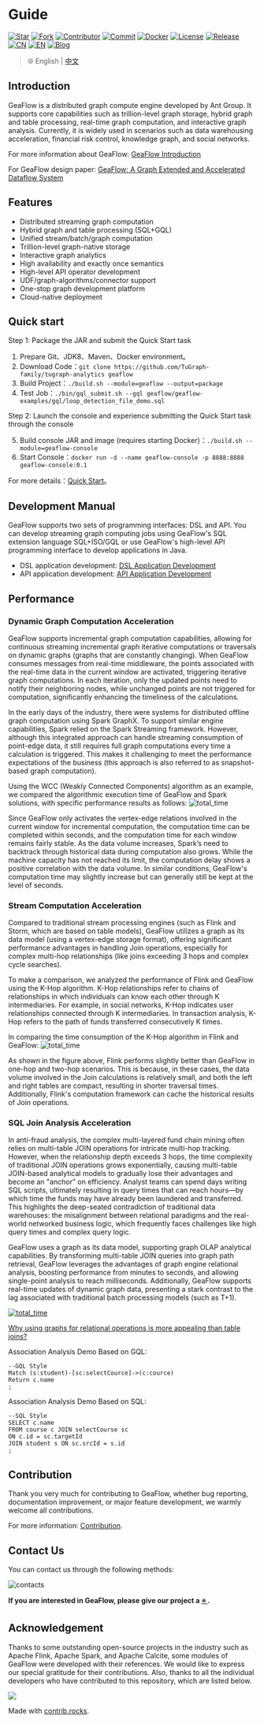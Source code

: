 # Guide

[![Star](https://shields.io/github/stars/tugraph-family/tugraph-analytics?logo=startrek&label=Star&color=yellow)](https://github.com/TuGraph-family/tugraph-analytics/stargazers)
[![Fork](https://shields.io/github/forks/tugraph-family/tugraph-analytics?logo=forgejo&label=Fork&color=orange)](https://github.com/TuGraph-family/tugraph-analytics/forks)
[![Contributor](https://shields.io/github/contributors/tugraph-family/tugraph-analytics?logo=actigraph&label=Contributor&color=abcdef)](https://github.com/TuGraph-family/tugraph-analytics/contributors)
[![Commit](https://badgen.net/github/last-commit/tugraph-family/tugraph-analytics/master?icon=git&label=Commit)](https://github.com/TuGraph-family/tugraph-analytics/commits/master)
[![Docker](https://shields.io/docker/pulls/tugraph/geaflow-console?logo=docker&label=Docker&color=blue)](https://hub.docker.com/r/tugraph/geaflow-console/tags)
[![License](https://shields.io/github/license/tugraph-family/tugraph-analytics?logo=apache&label=License&color=blue)](https://www.apache.org/licenses/LICENSE-2.0.html)
[![Release](https://shields.io/github/v/release/tugraph-family/tugraph-analytics.svg?logo=stackblitz&label=Version&color=red)](https://github.com/TuGraph-family/tugraph-analytics/releases)
[![CN](https://shields.io/badge/Docs-中文-blue?logo=readme)](https://tugraph-analytics.readthedocs.io/en/latest/docs-cn/introduction/)
[![EN](https://shields.io/badge/Docs-English-blue?logo=readme)](https://tugraph-analytics.readthedocs.io/en/latest/docs-en/introduction/)
[![Blog](https://badgen.net/static/Blog/github.io/orange?icon=rss)](https://tugraph-analytics.github.io/)

> 🌐️ English | [中文](README_cn.md)

<!--intro-start-->
## Introduction
GeaFlow is a distributed graph compute engine developed by Ant Group. It supports core capabilities such as trillion-level graph storage, hybrid graph and table processing, real-time graph computation, and interactive graph analysis. Currently, it is widely used in scenarios such as data warehousing acceleration, financial risk control, knowledge graph, and social networks.

For more information about GeaFlow: [GeaFlow Introduction](docs/docs-en/source/2.introduction.md)

For GeaFlow design paper: [GeaFlow: A Graph Extended and Accelerated Dataflow System](https://dl.acm.org/doi/abs/10.1145/3589771)

## Features

* Distributed streaming graph computation
* Hybrid graph and table processing (SQL+GQL)
* Unified stream/batch/graph computation
* Trillion-level graph-native storage
* Interactive graph analytics
* High availability and exactly once semantics
* High-level API operator development
* UDF/graph-algorithms/connector support
* One-stop graph development platform
* Cloud-native deployment

## Quick start
Step 1: Package the JAR and submit the Quick Start task

1. Prepare Git、JDK8、Maven、Docker environment。
2. Download Code：`git clone https://github.com/TuGraph-family/tugraph-analytics geaflow`
3. Build Project：`./build.sh --module=geaflow --output=package`
4. Test Job：`./bin/gql_submit.sh --gql geaflow/geaflow-examples/gql/loop_detection_file_demo.sql`

Step 2: Launch the console and experience submitting the Quick Start task through the console

5. Build console JAR and image (requires starting Docker)：`./build.sh --module=geaflow-console`
6. Start Console：`docker run -d --name geaflow-console -p 8888:8888 geaflow-console:0.1`

For more details：[Quick Start](docs/docs-cn/source/3.quick_start/1.quick_start.md)。

## Development Manual

GeaFlow supports two sets of programming interfaces: DSL and API. You can develop streaming graph computing jobs using GeaFlow's SQL extension language SQL+ISO/GQL or use GeaFlow's high-level API programming interface to develop applications in Java.
* DSL application development: [DSL Application Development](docs/docs-en/source/5.application-development/2.dsl/1.overview.md)
* API application development: [API Application Development](docs/docs-en/source/5.application-development/1.api/1.overview.md)

## Performance

### Dynamic Graph Computation Acceleration

GeaFlow supports incremental graph computation capabilities, allowing for continuous streaming incremental graph iterative computations or traversals on dynamic graphs (graphs that are constantly changing). When GeaFlow consumes messages from real-time middleware, the points associated with the real-time data in the current window are activated, triggering iterative graph computations. In each iteration, only the updated points need to notify their neighboring nodes, while unchanged points are not triggered for computation, significantly enhancing the timeliness of the calculations.

In the early days of the industry, there were systems for distributed offline graph computation using Spark GraphX. To support similar engine capabilities, Spark relied on the Spark Streaming framework. However, although this integrated approach can handle streaming consumption of point-edge data, it still requires full graph computations every time a calculation is triggered. This makes it challenging to meet the performance expectations of the business (this approach is also referred to as snapshot-based graph computation).

Using the WCC (Weakly Connected Components) algorithm as an example, we compared the algorithmic execution time of GeaFlow and Spark solutions, with specific performance results as follows:
![total_time](docs/static/img/vs_dynamic_graph_compute_perf_en.jpg)

Since GeaFlow only activates the vertex-edge relations involved in the current window for incremental computation, the computation time can be completed within seconds, and the computation time for each window remains fairly stable. As the data volume increases, Spark’s need to backtrack through historical data during computation also grows. While the machine capacity has not reached its limit, the computation delay shows a positive correlation with the data volume. In similar conditions, GeaFlow's computation time may slightly increase but can generally still be kept at the level of seconds.


### Stream Computation Acceleration

Compared to traditional stream processing engines (such as Flink and Storm, which are based on table models), GeaFlow utilizes a graph as its data model (using a vertex-edge storage format), offering significant performance advantages in handling Join operations, especially for complex multi-hop relationships (like joins exceeding 3 hops and complex cycle searches).

To make a comparison, we analyzed the performance of Flink and GeaFlow using the K-Hop algorithm. K-Hop relationships refer to chains of relationships in which individuals can know each other through K intermediaries. For example, in social networks, K-Hop indicates user relationships connected through K intermediaries. In transaction analysis, K-Hop refers to the path of funds transferred consecutively K times.

In comparing the time consumption of the K-Hop algorithm in Flink and GeaFlow:
![total_time](docs/static/img/vs_multi_hop_en.jpg)

As shown in the figure above, Flink performs slightly better than GeaFlow in one-hop and two-hop scenarios. This is because, in these cases, the data volume involved in the Join calculations is relatively small, and both the left and right tables are compact, resulting in shorter traversal times. Additionally, Flink's computation framework can cache the historical results of Join operations.


### SQL Join Analysis Acceleration

In anti-fraud analysis, the complex multi-layered fund chain mining often relies on multi-table JOIN operations for intricate multi-hop tracking. However, when the relationship depth exceeds 3 hops, the time complexity of traditional JOIN operations grows exponentially, causing multi-table JOIN-based analytical models to gradually lose their advantages and become an "anchor" on efficiency. Analyst teams can spend days writing SQL scripts, ultimately resulting in query times that can reach hours—by which time the funds may have already been laundered and transferred. This highlights the deep-seated contradiction of traditional data warehouses: the misalignment between relational paradigms and the real-world networked business logic, which frequently faces challenges like high query times and complex query logic.

GeaFlow uses a graph as its data model, supporting graph OLAP analytical capabilities. By transforming multi-table JOIN queries into graph path retrieval, GeaFlow leverages the advantages of graph engine relational analysis, boosting performance from minutes to seconds, and allowing single-point analysis to reach milliseconds. Additionally, GeaFlow supports real-time updates of dynamic graph data, presenting a stark contrast to the lag associated with traditional batch processing models (such as T+1).

[![total_time](docs/static/img/vs_join_total_time_en.jpg)](docs/docs-en/source/reference/vs_join.md)

[Why using graphs for relational operations is more appealing than table joins?](docs/docs-en/source/reference/vs_join.md)

Association Analysis Demo Based on GQL:

```roomsql
--GQL Style
Match (s:student)-[sc:selectCource]->(c:cource)
Return c.name
;
```

Association Analysis Demo Based on SQL:

```roomsql
--SQL Style
SELECT c.name
FROM course c JOIN selectCourse sc
ON c.id = sc.targetId
JOIN student s ON sc.srcId = s.id
;
```

## Contribution
Thank you very much for contributing to GeaFlow, whether bug reporting, documentation improvement, or major feature development, we warmly welcome all contributions. 

For more information: [Contribution](docs/docs-en/source/9.contribution.md).

## Contact Us
You can contact us through the following methods:

![contacts](docs/static/img/contacts-en.png)

**If you are interested in GeaFlow, please give our project a [ ⭐️ ](https://github.com/TuGraph-family/tugraph-analytics).**

## Acknowledgement
Thanks to some outstanding open-source projects in the industry such as Apache Flink, Apache Spark, and Apache Calcite, some modules of GeaFlow were developed with their references. We would like to express our special gratitude for their contributions. Also, thanks to all the individual developers who have contributed to this repository, which are listed below.

<a href="https://github.com/TuGraph-family/tugraph-analytics/graphs/contributors">
  <img src="https://contrib.rocks/image?repo=TuGraph-family/tugraph-analytics" />
</a>

Made with [contrib.rocks](https://contrib.rocks).
<!--intro-end-->
